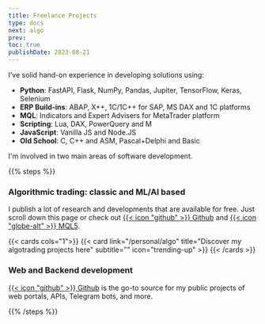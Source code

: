```yaml
---
title: Freelance Projects
type: docs
next: algo
prev:
toc: true
publishDate: 2023-08-21
---
```


I’ve solid hand-on experience in developing solutions using:
- **Python**: FastAPI, Flask, NumPy, Pandas, Jupiter, TensorFlow, Keras, Selenium
- **ERP Build-ins**: ABAP, X++, 1C/1C++ for SAP, MS DAX and 1C platforms
- **MQL**: Indicators and Expert Advisers for MetaTrader platform
- **Scripting**: Lua, DAX, PowerQuery and M
- **JavaScript**: Vanilla JS and Node.JS
- **Old School**: C, C++ and ASM, Pascal+Delphi and Basic

I'm involved in two main areas of software development.

{{% steps %}}

### Algorithmic trading: classic and ML/AI based

I publish a lot of research and developments that are available for free. 
Just scroll down this page or check out  [{{< icon "github" >}} Github](https://github.com/sournk) and [{{< icon "globe-alt" >}} MQL5](https://www.mql5.com/en/users/deniskislitsyn).

{{< cards cols="1">}}
  {{< card link="/personal/algo" title="Discover my algotrading projects here" subtitle="" icon="trending-up" >}}
{{< /cards >}}

### Web and Backend development

[{{< icon "github" >}} Github](https://github.com/sournk) is the go-to source for my public projects of web portals, APIs, Telegram bots, and more.


{{% /steps %}}



